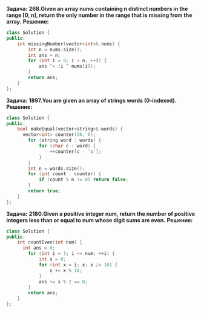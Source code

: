 **Задача:**
**268.Given an array nums containing n distinct numbers in the range [0, n], return the only number in the range that is missing from the array.**
**Решение:**
```cpp
class Solution {
public:
    int missingNumber(vector<int>& nums) {
        int n = nums.size();
        int ans = n;
        for (int i = 0; i < n; ++i) {
            ans ^= (i ^ nums[i]);
        }
        return ans;
    }
};
```
**Задача:**
**1897.You are given an array of strings words (0-indexed).**
**Решение:**
```cpp
class Solution {
public:
    bool makeEqual(vector<string>& words) {
      vector<int> counter(26, 0);
        for (string word : words) {
            for (char c : word) {
                ++counter[c - 'a'];
            }
        }
        int n = words.size();
        for (int count : counter) {
            if (count % n != 0) return false;
        }
        return true;  
    }
};
```
**Задача:**
**2180.Given a positive integer num, return the number of positive integers less than or equal to num whose digit sums are even.**
**Решение:**
```cpp
class Solution {
public:
    int countEven(int num) {
      int ans = 0;
        for (int i = 1; i <= num; ++i) {
            int s = 0;
            for (int x = i; x; x /= 10) {
                s += x % 10;
            }
            ans += s % 2 == 0;
        }
        return ans;  
    }
};
```